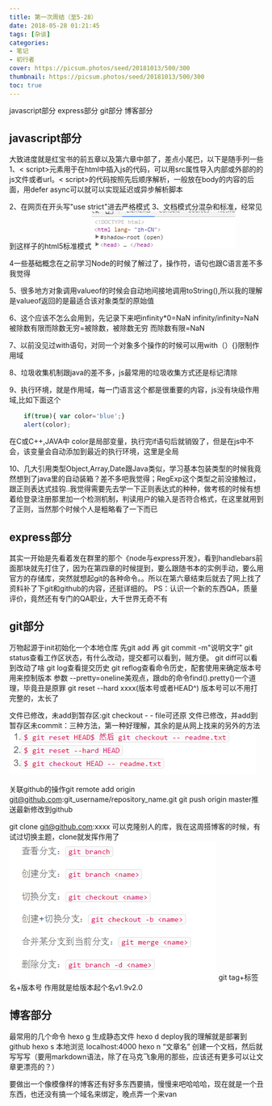```yaml
---
title: 第一次周结（至5-28）
date: 2018-05-28 01:21:45
tags: [杂谈]
categories: 
- 笔记
- 初行者
cover: https://picsum.photos/seed/20181013/500/300
thumbnail: https://picsum.photos/seed/20181013/500/300
toc: true
---
```

javascript部分
express部分
git部分
博客部分

<!--more-->

## javascript部分
大致进度就是红宝书的前五章以及第六章中部了，差点小尾巴，以下是随手列一些
1、< script>元素用于在html中插入js的代码，可以用src属性导入内部或外部的的js文件或者url。< script>的代码按照先后顺序解析，一般放在body的内容的后面，用defer async可以就可以实现延迟或异步解析脚本 

2、在网页在开头写"use strict"进去严格模式
3、文档模式分混杂和标准，经常见到这样子的html5标准模式![](第一次周结（至5-28）/111.png)

4一些基础概念在之前学习Node的时候了解过了，操作符，语句也跟C语言差不多我觉得

5、很多地方对象调用valueof的时候会自动地间接地调用toString(),所以我的理解是valueof返回的是最适合该对象类型的原始值

6、这个应该不怎么会用到，先记录下来吧infinity*0=NaN infinity/infinity=NaN
被除数有限而除数无穷=被除数，被除数无穷 而除数有限=NaN

7、以前没见过with语句，对同一个对象多个操作的时候可以用with（）{}限制作用域

8、垃圾收集机制跟java的差不多，js最常用的垃圾收集方式还是标记清除

9、执行环境，就是作用域，每一门语言这个都是很重要的内容，js没有块级作用域,比如下面这个
```javascript
    if(true){ var color='blue';}
    alert(color);
```    
 在C或C++,JAVA中 color是局部变量，执行完if语句后就销毁了，但是在js中不会，该变量会自动添加到最近的执行环境，这里是全局

10、几大引用类型Object,Array,Date跟Java类似，学习基本包装类型的时候我竟然想到了java里的自动装箱？差不多吧我觉得；RegExp这个类型之前没接触过，跟正则表达式挂钩..我觉得需要先去学一下正则表达式的种种，做考核的时候有想着给登录注册那里加一个检测机制，判读用户的输入是否符合格式，在这里就用到了正则，当然那个时候个人是粗略看了一下而已


## express部分
其实一开始是先看着发在群里的那个《node与express开发》，看到handlebars前面那块就先打住了，因为在第四章的时候提到，要么跟随书本的实例手动，要么用官方的存储库，突然就想起git的各种命令。。所以在第六章结束后就去了网上找了资料补了下git和github的内容，还挺详细的。
PS：认识一个新的东西QA，质量评价，竟然还有专门的QA职业，大千世界无奇不有

## git部分
万物起源于init初始化一个本地仓库
先git add 再 git commit -m"说明文字"
git status查看工作区状态，有什么改动，提交都可以看到，贼方便。
git diff可以看到改动了啥
git log查看提交历史
git reflog查看命令历史，配套使用来确定版本号用来控制版本 参数 --pretty=oneline美观点，跟db的命令find().pretty()一个道理，毕竟丑是原罪
git reset --hard xxxx(版本号或者HEAD^) 版本号可以不用打完整的，太长了

文件已修改，未add到暂存区:git checkout - - file可还原
文件已修改，并add到暂存区未commit：三种方法，第一种好理解，其余的是从网上找来的另外的方法![Alt text](第一次周结（至5-28）/222.png)

关联github的操作git remote add origin git@github.com:git_username/repository_name.git
git push origin master推送最新修改到github

git clone git@github.com:xxxx 可以克隆别人的库，我在这周搭博客的时候，有试过切换主题，clone就发挥作用了
![Alt text](第一次周结（至5-28）/333.png)
git tag+标签名+版本号 作用就是给版本起个名v1.9v2.0
 
## 博客部分
最常用的几个命令
hexo g  生成静态文件
hexo d  deploy我的理解就是部署到github
hexo s  本地浏览 localhost:4000
hexo n “文章名”   创建一个文档，然后就写写写（要用markdown语法，除了在马克飞象用的那些，应该还有更多可以让文章更漂亮的？）
<!-- n完要发布三步走 clean g d(试过不用hexo clean，就不能够看到新编辑的文章，不知道为啥一定要先clean？) -->

要做出一个像模像样的博客还有好多东西要搞，慢慢来吧哈哈哈，现在就是一个丑东西，也还没有搞一个域名来绑定，晚点弄一个来van